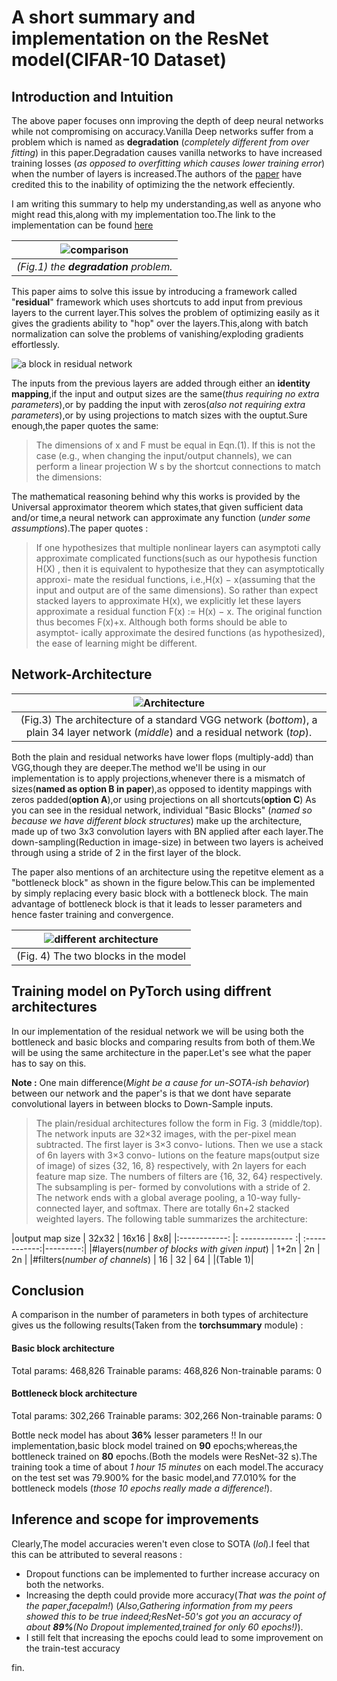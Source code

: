 # A short summary and implementation on the ResNet model(CIFAR-10 Dataset)

## Introduction and Intuition 

The above paper focuses onn improving the depth of deep neural networks while not compromising on 
accuracy.Vanilla Deep networks suffer from a problem which is named as **degradation** (*completely different from over fitting*) in this paper.Degradation causes vanilla networks to have increased training losses (*as opposed to overfitting which causes lower training error*) when the number of layers is increased.The authors of the [paper](https://arxiv.org/abs/1512.03385) have credited this to the inability of optimizing the the network effeciently.

I am writing this summary to help my understanding,as well as anyone who might read this,along with my implementation too.The link to the implementation can be found [here](https://github.com/pramodh-1612/Model-Zoo/blob/master/ResNet_PyTorch.ipynb)

|![comparison](https://davidham3.github.io/blog/2018/03/04/deep-residual-learning-for-image-recognition/Fig1.PNG)|
|:---:| 
| *(Fig.1) the **degradation** problem.* |


This paper aims to solve this issue by introducing a framework called "**residual**" framework which uses shortcuts to add input from previous layers to the current layer.This solves the problem of optimizing easily as it gives the gradients ability to "hop" over the layers.This,along with batch normalization can solve the problems of vanishing/exploding gradients effortlessly.

![a block in residual network](https://kharshit.github.io/img/resnet_block.png)


The inputs from the previous layers are added through either an **identity mapping**,if the input and output sizes are the same(*thus requiring no extra parameters*),or by padding the input with zeros(*also not requiring extra parameters*),or by using projections to match sizes with the ouptut.Sure enough,the paper quotes the same: 

>The dimensions of x and F must be equal in Eqn.(1).
If this is not the case (e.g., when changing the input/output
channels), we can perform a linear projection W s by the
shortcut connections to match the dimensions:

The mathematical reasoning behind why this works is provided by the Universal approximator theorem which states,that given sufficient data and/or time,a neural network can approximate any function (*under some assumptions*).The paper quotes : 

>If one hypothesizes that multiple nonlinear layers can asymptoti
cally approximate complicated functions(such as our hypothesis function H(X) , then it is equivalent to hypothesize that they can asymptotically approxi-
mate the residual functions, i.e.,H(x) − x(assuming that
the input and output are of the same dimensions). So
rather than expect stacked layers to approximate H(x), we
explicitly let these layers approximate a residual function
F(x) := H(x) − x. The original function thus becomes
F(x)+x. Although both forms should be able to asymptot-
ically approximate the desired functions (as hypothesized),
the ease of learning might be different.

## Network-Architecture

|![Architecture](https://developer.ridgerun.com/wiki/images/f/f5/Resnet_architecture.png)|
|:--:|
|(Fig.3) The architecture of a standard VGG network (*bottom*), a plain 34 layer network (*middle*) and a residual network (*top*).|

Both the plain and residual networks have lower flops (multiply-add) than VGG,though they are deeper.The method we'll be using in our implementation is to apply projections,whenever there is a mismatch of sizes(**named as option B in paper**),as opposed
to identity mappings with zeros padded(**option A**),or using projections on all shortcuts(**option C**)
As you can see in the residual network, individual "Basic Blocks" (*named so because we have different block structures*) make up the architecture, made up of two 3x3 convolution layers with BN applied after each layer.The down-sampling(Reduction in image-size) in between two layers is acheived through using a stride of 2 in the first layer of the block.

The paper also mentions of an architecture using the repetitve element as a "bottleneck block" as shown in the figure below.This can be implemented by simply replacing every basic block with a bottleneck block. The main advantage of bottleneck block is that it leads to lesser parameters and hence faster training and convergence. 

|![different architecture](https://encrypted-tbn0.gstatic.com/images?q=tbn%3AANd9GcQjWxNi-ZdW4gC4Ikg2X0nrhQnMy_i9lthLSFHfOE1_weSP-903&usqp=CAU)|
|:--:|
|(Fig. 4) The two blocks in  the model |

## Training model on PyTorch using diffrent architectures

In our implementation of the residual network we will be using both the bottleneck and basic blocks and comparing results from both of them.We will be using the same architecture in the paper.Let's see what the paper has to say on this.

 **Note :** One main difference(*Might be a cause for un-SOTA-ish behavior*) between our network and the paper's is that we dont have separate convolutional layers in between blocks to Down-Sample inputs.
 
>The plain/residual architectures follow the form in Fig. 3
>(middle/top). The network inputs are 32×32 images, with
>the per-pixel mean subtracted. The first layer is 3×3 convo-
>lutions. Then we use a stack of 6n layers with 3×3 convo-
>lutions on the feature maps(output size of image) of sizes {32, 16, 8} respectively,
>with 2n layers for each feature map size. The numbers of
>filters are {16, 32, 64} respectively. The subsampling is per-
>formed by convolutions with a stride of 2. The network ends
>with a global average pooling, a 10-way fully-connected
>layer, and softmax. There are totally 6n+2 stacked weighted
>layers. The following table summarizes the architecture:


|output map size | 32x32 | 16x16 | 8x8|
|:------------: |: ------------- :| :------------:|---------:|
|#layers(*number of blocks with given input*) | 1+2n | 2n | 2n |
|#filters(*number of channels*) | 16 | 32 | 64 |
|(Table 1)|


## Conclusion

A comparison in the number of parameters in both types of architecture gives us the following
results(Taken from the **torchsummary** module) : 

#### Basic block architecture 

Total params: 468,826
Trainable params: 468,826
Non-trainable params: 0

#### Bottleneck block architecture 

Total params: 302,266
Trainable params: 302,266
Non-trainable params: 0

Bottle neck model has about **36%** lesser parameters !!
In our implementation,basic block model trained on **90** epochs;whereas,the bottleneck trained on **80** epochs.(Both the models were ResNet-32 s).The training took a time of about *1 hour 15 minutes* on each model.The accuracy on the test set was 79.900% for the basic model,and 77.010% for the bottleneck models (*those 10 epochs really made a difference!*).

## Inference and scope for improvements 

Clearly,The model accuracies weren't even close to SOTA (*lol*).I feel that this can be attributed to several reasons : 

- Dropout functions can be implemented to further increase accuracy on both the networks.
- Increasing the depth could provide more accuracy(*That was the point of the paper*,*facepalm!*)     (*Also,Gathering information from my peers showed this to be true indeed;ResNet-50's got you an accuracy of about **89%**(No Dropout implemented,trained for only 60 epochs!)*).
- I still felt that increasing the epochs could lead to some improvement on the train-test accuracy

fin.
